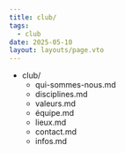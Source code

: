 ```yaml
---
title: club/
tags: 
  - club
date: 2025-05-10
layout: layouts/page.vto
---
```

- club/
	- qui-sommes-nous.md
	- disciplines.md
	- valeurs.md
	- équipe.md
	- lieux.md
	- contact.md
	- infos.md